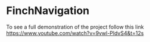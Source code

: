 # FinchNavigation
To see a full demonstration of the project follow this link
https://www.youtube.com/watch?v=9vwl-PldvS4&t=12s
